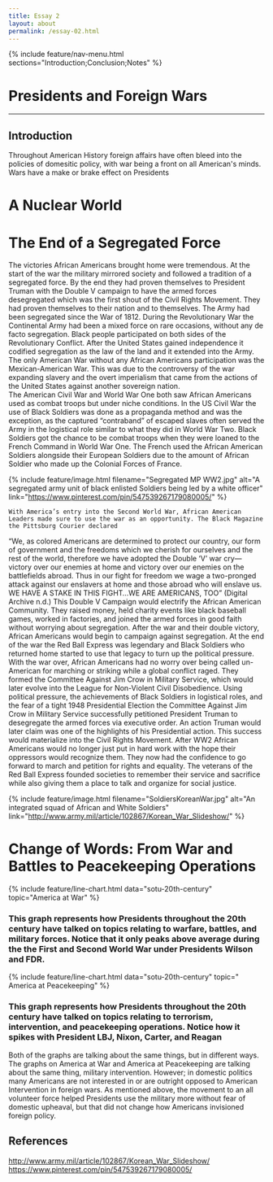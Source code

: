 ```yaml
---
title: Essay 2
layout: about
permalink: /essay-02.html
---
```


{% include feature/nav-menu.html sections="Introduction;Conclusion;Notes" %}

# Presidents and Foreign Wars
----
## Introduction

Throughout American History foreign affairs have often bleed into the policies of domesitic policy, with war being a front on all American's minds. Wars have a make or brake effect on Presidents

# A Nuclear World

# The End of a Segregated Force

The victories African Americans brought home were tremendous. At the start of the war the military mirrored society and followed a tradition of a segregated force. By the end they had proven themselves to President Truman with the Double V campaign  to have the armed forces desegregated which was the first shout of the Civil Rights Movement. They had proven themselves to their nation and to themselves.
	The Army had been segregated since the War of 1812. During the Revolutionary War the Continental Army had been a mixed force on rare occasions, without any de facto segregation. Black people participated on both sides of the Revolutionary Conflict. After the United States gained independence it codified segregation as the law of the land and it extended into the Army. The only American War without any African Americans participation was the Mexican-American War.  This was due to the controversy of the war expanding slavery  and the overt imperialism that came from the actions of the United States against another sovereign nation.  
	The American Civil War and World War One both saw African Americans used as combat troops but under niche conditions. In the US Civil War the use of Black Soldiers was done as a propaganda method and was the exception, as the captured “contraband” of escaped slaves often served the Army in the logistical role similar to what they did in World War Two. Black Soldiers got the chance to be combat troops when they were loaned to the French Command in World War One. The French used the African American Soldiers alongside their European Soldiers due to the amount of African Soldier who made up the Colonial Forces of France.

{% include feature/image.html filename="Segregated MP WW2.jpg" alt="A segregated army unit of black enlisted Soldiers being led by a white officer" link="https://www.pinterest.com/pin/547539267179080005/" %}

	With America’s entry into the Second World War, African American Leaders made sure to use the war as an opportunity. The Black Magazine the Pittsburg Courier declared
“We, as colored Americans are determined to protect our country, our form of government and the freedoms which we cherish for ourselves and the rest of the world, therefore we have adopted the Double ‘V’ war cry—victory over our enemies at home and victory over our enemies on the battlefields abroad. Thus in our fight for freedom we wage a two-pronged attack against our enslavers at home and those abroad who will enslave us. WE HAVE A STAKE IN THIS FIGHT…WE ARE AMERICANS, TOO” (Digital Archive n.d.)
This Double V Campaign would electrify the African American Community. They raised money, held charity events like black baseball games, worked in factories, and joined the armed forces in good faith without worrying about segregation.  After the war and their double victory, African Americans would begin to campaign against segregation.
	At the end of the war the Red Ball Express was legendary  and Black Soldiers who returned home started to use that legacy to turn up the political pressure. With the war over, African Americans had no worry over being called un-American for marching or striking while a global conflict raged. They formed the Committee Against Jim Crow in Military Service, which would later evolve into the League for Non-Violent Civil Disobedience. Using political pressure, the achievements of Black Soldiers in logistical roles, and the fear of a tight 1948 Presidential Election the Committee Against Jim Crow in Military Service successfully petitioned President Truman to desegregate the armed forces via executive order. An action Truman would later claim was one of the highlights  of his Presidential action.
	This success would materialize into the Civil Rights Movement. After WW2 African Americans would no longer just put in hard work with the hope their oppressors would recognize them.  They now had the confidence to go forward to march and petition for rights and equality. The veterans of the Red Ball Express founded societies to remember their service and sacrifice while also giving them a place to talk and organize for social justice.
  
  {% include feature/image.html filename="SoldiersKoreanWar.jpg" alt="An integrated squad of African and White Soldiers" link="http://www.army.mil/article/102867/Korean_War_Slideshow/" %}
  

# Change of Words: From War and Battles to Peacekeeping Operations

{% include feature/line-chart.html data="sotu-20th-century" topic="America at War" %}
### This graph represents how Presidents throughout the 20th century have talked on topics relating to warfare, battles, and military forces. Notice that it only peaks above average during the the First and Second World War under Presidents Wilson and FDR.

{% include feature/line-chart.html data="sotu-20th-century" topic=" America at Peacekeeping" %}
### This graph represents how Presidents throughout the 20th century have talked on topics relating to terrorism, intervention, and peacekeeping operations. Notice how it spikes with President LBJ, Nixon, Carter, and Reagan

Both of the graphs are talking about the same things, but in different ways. The graphs on America at War and America at Peacekeeping are talking about the same thing, military intervention. However; in domestic politics many Americans are not interested in or are outright opposed to American Intervention in foreign wars. As mentioned above, the movement to an all volunteer force helped Presidents use the military more without fear of domestic upheaval, but that did not change how Americans invisioned foreign policy. 


## References
http://www.army.mil/article/102867/Korean_War_Slideshow/
https://www.pinterest.com/pin/547539267179080005/

